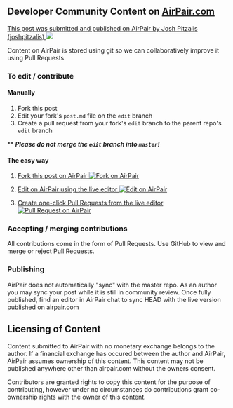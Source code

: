 ## Developer Community Content on [AirPair.com](https://www.airpair.com/)

[This post was submitted and published on AirPair by Josh Pitzalis (joshpitzalis)
 ![](https://www.airpair.com/posts/thumb/5566470dd4f5f41100f1703f)](https://www.airpair.com/posts/review/5566470dd4f5f41100f1703f)

Content on AirPair is stored using git so we can collaboratively improve it using Pull Requests.

### To edit / contribute

#### Manually

1. Fork this post
2. Edit your fork's `post.md` file on the `edit` branch
3. Create a pull request from your fork's `edit` branch to the parent repo's `edit` branch

** ***Please do not merge the `edit` branch into `master`!***

#### The easy way

1. [Fork this post on AirPair
![Fork on AirPair](https://airpair.github.io/posts/fork.png)
](https://www.airpair.com/posts/fork/5566470dd4f5f41100f1703f)

2. [Edit on AirPair  using the live editor
![Edit on AirPair](https://airpair.github.io/posts/edit.png)
](https://www.airpair.com/posts/edit/5566470dd4f5f41100f1703f)

3. [Create one-click Pull Requests from the live editor
![Pull Request on AirPair](https://airpair.github.io/posts/pr.png)
](https://www.airpair.com/posts/edit/5566470dd4f5f41100f1703f)

### Accepting / merging contributions

All contributions come in the form of Pull Requests. Use GitHub to view and merge or reject Pull Requests.

### Publishing

AirPair does not automatically "sync" with the master repo. As an author you may sync your post while it is still in community review. Once fully published, find an editor in AirPair chat to sync HEAD with the live version published on airpair.com

## Licensing of Content

Content submitted to AirPair with no monetary exchange belongs to the author. If a financial exchange has occured between the author and AirPair, AirPair assumes ownership of this content. This content may not be published anywhere other than airpair.com without the owners consent.

Contributors are granted rights to copy this content for the purpose of contributing, however under no circumstances do contributions grant co-ownership rights with the owner of this content.
